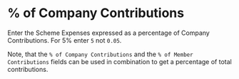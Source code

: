 # % of Company Contributions

Enter the Scheme Expenses expressed as a percentage of Company
Contributions. For 5% enter `5` not `0.05`.

Note, that the `% of Company Contributions` and the `% of Member
Contributions` fields can be used in combination to get a percentage of
total contributions.

